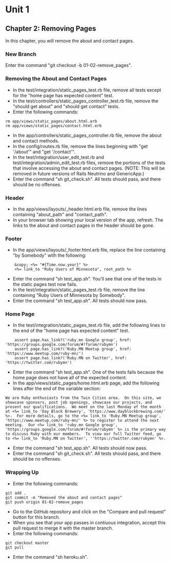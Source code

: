 # Unit 1
## Chapter 2: Removing Pages

In this chapter, you will remove the about and contact pages.

### New Branch
Enter the command "git checkout -b 01-02-remove_pages".

### Removing the About and Contact Pages
* In the test/integration/static_pages_test.rb file, remove all tests except for the "home page has expected content" test.
* In the test/controllers/static_pages_controller_test.rb file, remove the "should get about" and "should get contact" tests.
* Enter the following commands:
```
rm app/views/static_pages/about.html.erb
rm app/views/static_pages/contact.html.erb
```
* In the app/controllers/static_pages_controller.rb file, remove the about and contact methods.
* In the config/routes.rb file, remove the lines beginning with "get '/about'" and "get '/contact'".
* In the test/integration/user_edit_test.rb and test/integration/admin_edit_test.rb files, remove the portions of the tests that involve accessing the about and contact pages. (NOTE: This will be removed in future versions of Rails Neutrino and GenericApp.)
* Enter the command "sh git_check.sh".  All tests should pass, and there should be no offenses.

### Header
* In the app/views/layouts/_header.html.erb file, remove the lines containing "about_path" and "contact_path".
* In your browser tab showing your local version of the app, refresh.  The links to the about and contact pages in the header should be gone.

### Footer
* In the app/views/layouts/_footer.html.erb file, replace the line containing "by Somebody" with the following:
```
    &copy; <%= "#{Time.now.year}" %>
    <%= link_to "Ruby Users of Minnesota", root_path %>
```
* Enter the command "sh test_app.sh".  You'll see that one of the tests in the static pages test now fails.
* In the test/integration/static_pages_test.rb file, remove the line containing "Ruby Users of Minnesota by Somebody".
* Enter the command "sh test_app.sh".  All tests should now pass.

### Home Page
* In the test/integration/static_pages_test.rb file, add the following lines to the end of the "home page has expected content" test.
```
    assert page.has_link?('ruby.mn Google group', href: 'https://groups.google.com/forum/#!forum/rubymn')
    assert page.has_link?('Ruby.MN Meetup group', href: 'https://www.meetup.com/ruby-mn/')
    assert page.has_link?('Ruby.MN on Twitter', href: 'https://twitter.com/rubymn')
```
* Enter the command "sh test_app.sh".  One of the tests fails because the home page does not have all of the expected content.
* In the app/views/static_pages/home.html.erb page, add the following lines after the end of the variable section:
```
We are Ruby enthusiasts from the Twin Cities area.  On this site, we showcase sponsors, post job openings, showcase our projects, and present our qualifications.  We meet on the last Monday of the month at <%= link_to 'Day Block Brewery', 'https://www.dayblockbrewing.com/' %>.  For more details, go to the <%= link_to 'Ruby.MN Meetup group', 'https://www.meetup.com/ruby-mn/' %> to register to attend the next meeting.  Our <%= link_to 'ruby.mn Google group', 'https://groups.google.com/forum/#!forum/rubymn' %> is the primary way to discuss Ruby with our members.  To view our full Twitter feed, go to <%= link_to 'Ruby.MN on Twitter', ''https://twitter.com/rubymn' %>.
```
* Enter the command "sh test_app.sh".  All tests should now pass.
* Enter the command "sh git_check.sh".  All tests should pass, and there should be no offenses.

### Wrapping Up
* Enter the following commands:
```
git add .
git commit -m "Removed the about and contact pages"
git push origin 01-02-remove_pages
```
* Go to the GitHub repository and click on the "Compare and pull request" button for this branch.
* When you see that your app passes in contiuous integration, accept this pull request to merge it with the master branch.
* Enter the following commands:
```
git checkout master
git pull
```
* Enter the command "sh heroku.sh".
